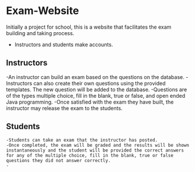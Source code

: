 # Exam-Website
Initially a project for school, this is a website that facilitates the exam building and taking process.

* Instructors and students make accounts.

## Instructors
  -An instructor can build an exam based on the questions on the database.
  -Instructors can also create their own questions using the provided templates. The new question will be added to the database.
  -Questions are of the types multiple choice, fill in the blank, true or false, and open ended Java programming.
  -Once satisfied with the exam they have built, the instructor may release the exam to the students.
  
## Students
    -Students can take an exam that the instructor has posted.
    -Once completed, the exam will be graded and the results will be shown instantaneously and the student will be provided the correct answers for any of the multiple choice, fill in the blank, true or false questions they did not answer correctly.
    -
